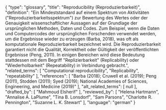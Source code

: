 {
    "type": "glossary",
    "title": "Reproducibility (Reproduzierbarkeit)",
    "definition": "Ein Mindeststandard auf einem Spektrum von Aktivitäten (\"Reproduzierbarkeitsspektrum\") zur Bewertung des Wertes oder der Genauigkeit wissenschaftlicher Aussagen auf der Grundlage der ursprünglichen Methoden, Daten und Codes. Zum Beispiel, wenn die Daten und Computercodes der ursprünglichen Forschenden verwendet werden, um die Ergebnisse wieder zu erzeugen (Barba, 2018), was oft als komputationale Reproduzierbarkeit bezeichnet wird. Die Reproduzierbarkeit garantiert nicht die Qualität, Korrektheit oder Gültigkeit der veröffentlichten Ergebnisse (Peng, 2011). In einigen Bereichen wird diese Bedeutung stattdessen mit dem Begriff \"Replizierbarkeit\" (Replicability) oder \"Wiederholbarkeit\" (Repeatability) in Verbindung gebracht.",
    "related_terms": [
        "Computational reproducibility",
        "Replicability",
        "repeatability"
    ],
    "references": [
        "Barba (2018); Cruwell et al. (2019); Peng (2011), Stodden (2011); Syed (2019); National Academies of Sciences, Engineering, and Medicine (2019)"
    ],
    "alt_related_terms": [
        null
    ],
    "drafted_by": [
        "Mahmoud Elsherif"
    ],
    "reviewed_by": [
        "Helena Hartmann",
        "Annalise A. LaPlume",
        "Tina B. Lonsdorf",
        "Sam Parsons",
        "Charlotte R. Pennington",
        "Suzanne L. K. Stewart"
    ],
    "language": "german"
}